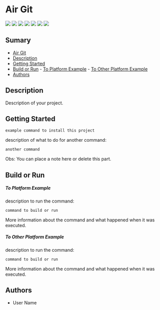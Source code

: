 # Air Git

[![](https://img.shields.io/badge/Version-0.0.1-007fb1)](https://github.com/LvFarias/air-git/tags/0.0.1) [![](https://img.shields.io/badge/Framework-Node%20JS-yellow)]() [![](https://img.shields.io/badge/Dependencies-1-important)]() [![](https://img.shields.io/badge/Platforms-Linux%20|%20MacOS-informational)]() [![](https://img.shields.io/badge/Size-612K-critical)]() [![](https://img.shields.io/badge/Last%20Commit-12%20/%207%20/%202019-success)]() [![](https://img.shields.io/badge/Group-LvFarias-007fb1)](https://github.com/LvFarias)

## Sumary

- [Air Git](#air-git)
- [Description](#description)
- [Getting Started](#getting-started)
- [Build or Run](#build-or-run)
      - [To Platform Example](#to-platform-example)
      - [To Other Platform Example](#to-other-platform-example)
- [Authors](#authors)

## Description

Description of your project.

## Getting Started

```
example command to install this project
```
description of what to do for another command:
```
another command
```
Obs: You can place a note here or delete this part.

## Build or Run
##### To Platform Example

description to run the command:
```
command to build or run
```
More information about the command and what happened when it was executed.

##### To Other Platform Example

description to run the command:
```
command to build or run
```
More information about the command and what happened when it was executed.

## Authors

- User Name
